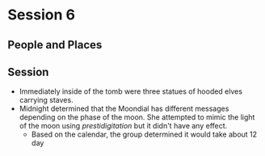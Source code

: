 # Session 6
## People and Places
## Session
* Immediately inside of the tomb were three statues of hooded elves carrying staves.
* Midnight determined that the Moondial has different messages depending on the phase of the moon. She attempted to mimic the light of the moon using _prestidigitation_ but it didn't have any effect.
	* Based on the calendar, the group determined it would take about 12 day
<!--stackedit_data:
eyJoaXN0b3J5IjpbMTI2NzAyNTQxMywxNzA4NjkyNzM3LC0xMz
gwMDM0NjgxXX0=
-->